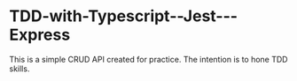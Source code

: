 # TDD-with-Typescript--Jest---Express

This is a simple CRUD API created for practice. The intention is to hone TDD skills.
